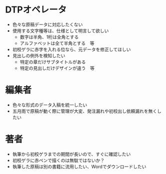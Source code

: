 # DTPオペレータ
- 色々な原稿データに対応したくない
- 使用する文字種等は、仕様として明言して欲しい
  - 数字は半角、1桁は全角とする
  - アルファベットは全て半角とする　等
- 初校ゲラに赤字を入れる位なら、元データを修正してほしい
- 見出しの例外を検知したい
  - 特定の章だけサブタイトルがある
  - 特定の見出しだけデザインが違う　等

# 編集者
- 色々な形式のデータ入稿を統一したい
- 五月雨で原稿が動く際に管理が大変、発注漏れや初校出し依頼漏れを無くしたい

# 著者
- 執筆から初校ゲラまでの期間が長いので、すぐに確認したい
- 初校ゲラに赤ペンで描くのは無駄ではないか？
- 執筆した原稿は別の書籍に流用したい、Wordでダウンロードしたい

